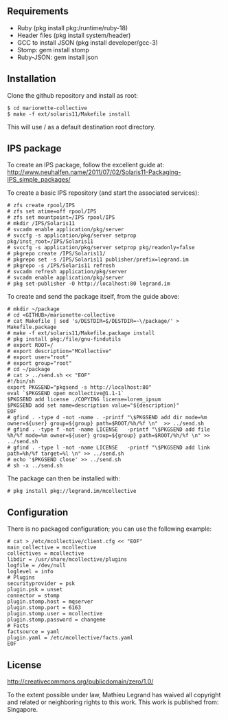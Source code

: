 Requirements
------------

- Ruby (pkg install pkg:/runtime/ruby-18)
- Header files (pkg install system/header)
- GCC to install JSON (pkg install developer/gcc-3)
- Stomp: gem install stomp
- Ruby-JSON: gem install json

Installation
------------

Clone the github repository and install as root:

    $ cd marionette-collective
    $ make -f ext/solaris11/Makefile install

This will use / as a default destination root directory.

IPS package
-----------

To create an IPS package, follow the excellent guide at:
http://www.neuhalfen.name/2011/07/02/Solaris11-Packaging-IPS_simple_packages/

To create a basic IPS repository (and start the associated services):

    # zfs create rpool/IPS
    # zfs set atime=off rpool/IPS
    # zfs set mountpoint=/IPS rpool/IPS
    # mkdir /IPS/Solaris11
    # svcadm enable application/pkg/server
    # svccfg -s application/pkg/server setprop pkg/inst_root=/IPS/Solaris11
    # svccfg -s application/pkg/server setprop pkg/readonly=false
    # pkgrepo create /IPS/Solaris11/
    # pkgrepo set -s /IPS/Solaris11 publisher/prefix=legrand.im
    # pkgrepo -s /IPS/Solaris11 refresh
    # svcadm refresh application/pkg/server
    # svcadm enable application/pkg/server
    # pkg set-publisher -O http://localhost:80 legrand.im

To create and send the package itself, from the guide above:

    # mkdir ~/package
    # cd <GITHUB>/marionette-collective
    # cat Makefile | sed 's/DESTDIR=$/DESTDIR=~\/package/' > Makefile.package
    # make -f ext/solaris11/Makefile.package install
    # pkg install pkg:/file/gnu-findutils
    # export ROOT=/
    # export description="MCollective"
    # export user="root"
    # export group="root"
    # cd ~/package
    # cat > ../send.sh << "EOF"
    #!/bin/sh
    export PKGSEND="pkgsend -s http://localhost:80"
    eval `$PKGSEND open mcollective@1.1-1`
    $PKGSEND add license ./COPYING license=lorem_ipsum
    $PKGSEND add set name=description value="${description}"
    EOF
    # gfind . -type d -not -name . -printf "\$PKGSEND add dir mode=%m owner=${user} group=${group} path=$ROOT/%h/%f \n"  >> ../send.sh
    # gfind . -type f -not -name LICENSE   -printf "\$PKGSEND add file %h/%f mode=%m owner=${user} group=${group} path=$ROOT/%h/%f \n" >> ../send.sh
    # gfind . -type l -not -name LICENSE   -printf "\$PKGSEND add link path=%h/%f target=%l \n" >> ../send.sh
    # echo '$PKGSEND close' >> ../send.sh
    # sh -x ../send.sh

The package can then be installed with:

    # pkg install pkg://legrand.im/mcollective

Configuration
-------------

There is no packaged configuration; you can use the following example:

    # cat > /etc/mcollective/client.cfg << "EOF"
    main_collective = mcollective
    collectives = mcollective
    libdir = /usr/share/mcollective/plugins
    logfile = /dev/null
    loglevel = info
    # Plugins
    securityprovider = psk
    plugin.psk = unset
    connector = stomp
    plugin.stomp.host = mqserver
    plugin.stomp.port = 6163
    plugin.stomp.user = mcollective
    plugin.stomp.password = changeme
    # Facts
    factsource = yaml
    plugin.yaml = /etc/mcollective/facts.yaml
    EOF

License
------

http://creativecommons.org/publicdomain/zero/1.0/

To the extent possible under law, Mathieu Legrand has waived all copyright and related or
neighboring rights to this work. This work is published from: Singapore.



